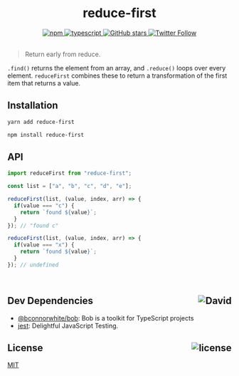 <div align="center">
  <h1>reduce-first</h1>
  <a href="https://npmjs.com/package/reduce-first">
    <img alt="npm" src="https://img.shields.io/npm/v/reduce-first.svg">
  </a>
  <a href="https://github.com/bconnorwhite/reduce-first">
    <img alt="typescript" src="https://img.shields.io/github/languages/top/bconnorwhite/reduce-first.svg">
  </a>
  <a href="https://github.com/bconnorwhite/reduce-first">
    <img alt="GitHub stars" src="https://img.shields.io/github/stars/bconnorwhite/reduce-first?label=Stars%20Appreciated%21&style=social">
  </a>
  <a href="https://twitter.com/bconnorwhite">
    <img alt="Twitter Follow" src="https://img.shields.io/twitter/follow/bconnorwhite.svg?label=%40bconnorwhite&style=social">
  </a>
</div>

<br />

> Return early from reduce.

`.find()` returns the element from an array, and `.reduce()` loops over every element. `reduceFirst` combines these to return a transformation of the first item that returns a value.

## Installation

```bash
yarn add reduce-first
```

```bash
npm install reduce-first
```

## API

```ts
import reduceFirst from "reduce-first";

const list = ["a", "b", "c", "d", "e"];

reduceFirst(list, (value, index, arr) => {
  if(value === "c") {
    return `found ${value}`;
  }
}); // "found c"

reduceFirst(list, (value, index, arr) => {
  if(value === "x") {
    return `found ${value}`;
  }
}); // undefined
```

<br />

<h2>Dev Dependencies<img align="right" alt="David" src="https://img.shields.io/david/dev/bconnorwhite/reduce-first.svg"></h2>

- [@bconnorwhite/bob](https://www.npmjs.com/package/@bconnorwhite/bob): Bob is a toolkit for TypeScript projects
- [jest](https://www.npmjs.com/package/jest): Delightful JavaScript Testing.


<h2>License <img align="right" alt="license" src="https://img.shields.io/npm/l/reduce-first.svg"></h2>

[MIT](https://opensource.org/licenses/MIT)
